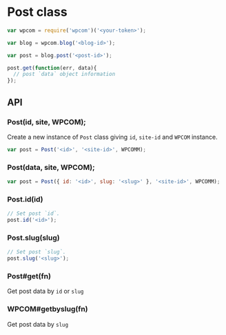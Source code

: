 
# Post class

```js
var wpcom = require('wpcom')('<your-token>');

var blog = wpcom.blog('<blog-id>');

var post = blog.post('<post-id>');

post.get(function(err, data){
  // post `data` object information
});
```

## API

### Post(id, site, WPCOM);

Create a new instance of `Post` class giving `id`, `site-id` and `WPCOM`
instance.

```js
var post = Post('<id>', '<site-id>', WPCOMM);
```

### Post(data, site, WPCOM);

```js
var post = Post({ id: '<id>', slug: '<slug>' }, '<site-id>', WPCOMM);
```

### Post.id(id)

```js
// Set post `id`.
post.id('<id>');
```

### Post.slug(slug)

```js
// Set post `slug`.
post.slug('<slug>');
```

### Post#get(fn)

Get post data by `id` or `slug`

### WPCOM#getbyslug(fn)

Get post data by `slug`
